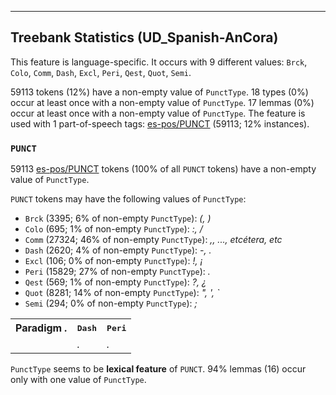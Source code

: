 

--------------------------------------------------------------------------------

## Treebank Statistics (UD_Spanish-AnCora)

This feature is language-specific.
It occurs with 9 different values: `Brck`, `Colo`, `Comm`, `Dash`, `Excl`, `Peri`, `Qest`, `Quot`, `Semi`.

59113 tokens (12%) have a non-empty value of `PunctType`.
18 types (0%) occur at least once with a non-empty value of `PunctType`.
17 lemmas (0%) occur at least once with a non-empty value of `PunctType`.
The feature is used with 1 part-of-speech tags: [es-pos/PUNCT]() (59113; 12% instances).

### `PUNCT`

59113 [es-pos/PUNCT]() tokens (100% of all `PUNCT` tokens) have a non-empty value of `PunctType`.

`PUNCT` tokens may have the following values of `PunctType`:

* `Brck` (3395; 6% of non-empty `PunctType`): <em>(, )</em>
* `Colo` (695; 1% of non-empty `PunctType`): <em>:, /</em>
* `Comm` (27324; 46% of non-empty `PunctType`): <em>,, ..., etcétera, etc</em>
* `Dash` (2620; 4% of non-empty `PunctType`): <em>-, .</em>
* `Excl` (106; 0% of non-empty `PunctType`): <em>!, ¡</em>
* `Peri` (15829; 27% of non-empty `PunctType`): <em>.</em>
* `Qest` (569; 1% of non-empty `PunctType`): <em>?, ¿</em>
* `Quot` (8281; 14% of non-empty `PunctType`): <em>", ', `</em>
* `Semi` (294; 0% of non-empty `PunctType`): <em>;</em>

<table>
  <tr><th>Paradigm <i>.</i></th><th><tt>Dash</tt></th><th><tt>Peri</tt></th></tr>
  <tr><td><tt></tt></td><td><em>.</em></td><td><em>.</em></td></tr>
</table>

`PunctType` seems to be **lexical feature** of `PUNCT`. 94% lemmas (16) occur only with one value of `PunctType`.

